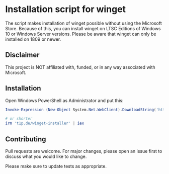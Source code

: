 # Installation script for winget
The script makes installation of winget possible without using the Microsoft Store. Because of this, you can install winget on LTSC Editions of Windows 10 or Windows Server versions. Please be aware that winget can only be installed on 1809 or newer.

## Disclaimer
This project is NOT affiliated with, funded, or in any way associated with Microsoft.

## Installation
Open Windows PowerShell as Administrator and put this:

```powershell
Invoke-Expression (New-Object System.Net.WebClient).DownloadString('https://t1p.de/winget-installer')

# or shorter
irm 't1p.de/winget-installer' | iex
```
## Contributing
Pull requests are welcome. For major changes, please open an issue first to discuss what you would like to change.

Please make sure to update tests as appropriate.
